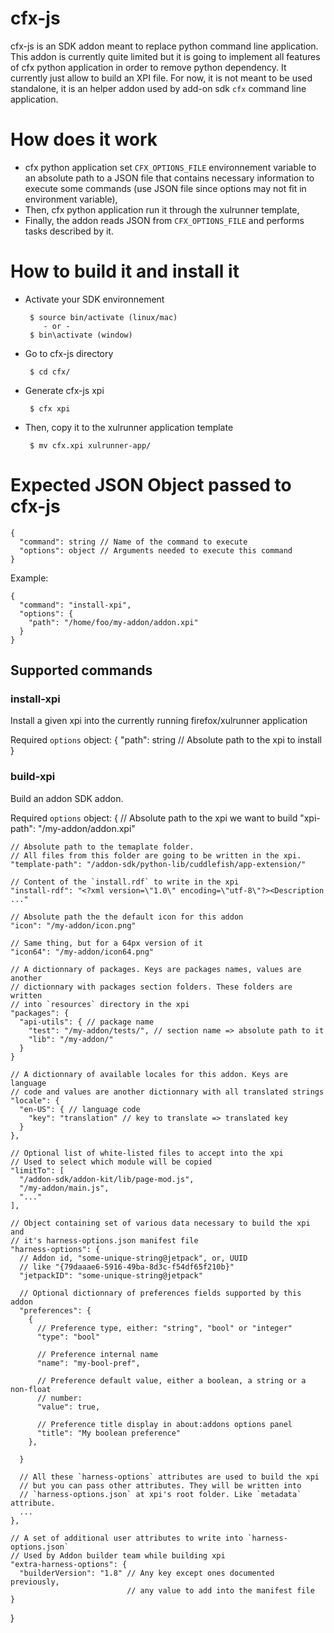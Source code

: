 # cfx-js

cfx-js is an SDK addon meant to replace python command line application.
This addon is currently quite limited but it is going to implement all features
of cfx python application in order to remove python dependency.
It currently just allow to build an XPI file.
For now, it is not meant to be used standalone, it is an helper addon used by
add-on sdk `cfx` command line application.


# How does it work

 * cfx python application set `CFX_OPTIONS_FILE` environnement variable to an
   absolute path to a JSON file that contains necessary information to execute
   some commands (use JSON file since options may not fit in environment
   variable),
 * Then, cfx python application run it through the xulrunner template,
 * Finally, the addon reads JSON from `CFX_OPTIONS_FILE` and performs tasks
   described by it.


# How to build it and install it

 * Activate your SDK environnement

        $ source bin/activate (linux/mac)
           - or -
        $ bin\activate (window)

 * Go to cfx-js directory

        $ cd cfx/

 * Generate cfx-js xpi

        $ cfx xpi

 * Then, copy it to the xulrunner application template

        $ mv cfx.xpi xulrunner-app/


# Expected JSON Object passed to cfx-js

    {
      "command": string // Name of the command to execute
      "options": object // Arguments needed to execute this command
    }

  Example:

    {
      "command": "install-xpi",
      "options": {
        "path": "/home/foo/my-addon/addon.xpi"
      }
    }

## Supported commands

### install-xpi

   Install a given xpi into the currently running firefox/xulrunner application

   Required `options` object:
   {
     "path": string // Absolute path to the xpi to install
   }

### build-xpi

  Build an addon SDK addon.

  Required `options` object:
  {
    // Absolute path to the xpi we want to build
    "xpi-path": "/my-addon/addon.xpi"

    // Absolute path to the temaplate folder.
    // All files from this folder are going to be written in the xpi.
    "template-path": "/addon-sdk/python-lib/cuddlefish/app-extension/"

    // Content of the `install.rdf` to write in the xpi
    "install-rdf": "<?xml version=\"1.0\" encoding=\"utf-8\"?><Description ..."

    // Absolute path the the default icon for this addon
    "icon": "/my-addon/icon.png"

    // Same thing, but for a 64px version of it
    "icon64": "/my-addon/icon64.png"

    // A dictionnary of packages. Keys are packages names, values are another
    // dictionnary with packages section folders. These folders are written
    // into `resources` directory in the xpi
    "packages": {
      "api-utils": { // package name
        "test": "/my-addon/tests/", // section name => absolute path to it
        "lib": "/my-addon/"
      }
    }

    // A dictionnary of available locales for this addon. Keys are language
    // code and values are another dictionnary with all translated strings
    "locale": {
      "en-US": { // language code
        "key": "translation" // key to translate => translated key
      }
    },

    // Optional list of white-listed files to accept into the xpi
    // Used to select which module will be copied
    "limitTo": [
      "/addon-sdk/addon-kit/lib/page-mod.js",
      "/my-addon/main.js",
      "..."
    ],

    // Object containing set of various data necessary to build the xpi and
    // it's harness-options.json manifest file
    "harness-options": {
      // Addon id, "some-unique-string@jetpack", or, UUID
      // like "{79daaae6-5916-49ba-8d3c-f54df65f210b}"
      "jetpackID": "some-unique-string@jetpack"

      // Optional dictionnary of preferences fields supported by this addon
      "preferences": {
        {
          // Preference type, either: "string", "bool" or "integer"
          "type": "bool"

          // Preference internal name
          "name": "my-bool-pref",

          // Preference default value, either a boolean, a string or a non-float
          // number:
          "value": true,

          // Preference title display in about:addons options panel
          "title": "My boolean preference"
        },

      }

      // All these `harness-options` attributes are used to build the xpi
      // but you can pass other attributes. They will be written into
      // `harness-options.json` at xpi's root folder. Like `metadata` attribute.
      ...
    },

    // A set of additional user attributes to write into `harness-options.json`
    // Used by Addon builder team while building xpi
    "extra-harness-options": {
      "builderVersion": "1.8" // Any key except ones documented previously,
                              // any value to add into the manifest file
    }
  }
